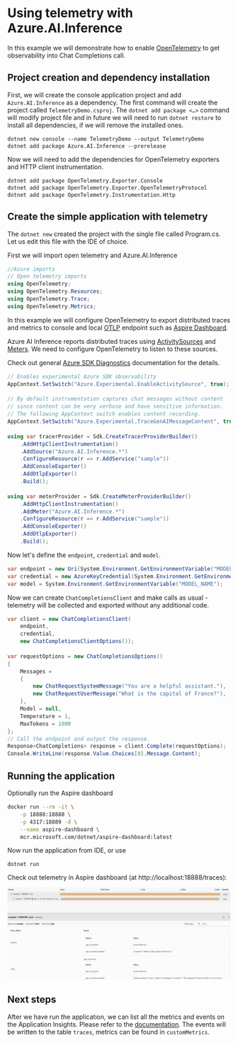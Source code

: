 # Using telemetry with Azure.AI.Inference

In this example we will demonstrate how to enable [OpenTelemetry](https://opentelemetry.io/) to get observability into Chat Completions call.

## Project creation and dependency installation

First, we will create the console application project and add `Azure.AI.Inference` as a dependency. The first command will create the project called `TelemetryDemo.csproj`. The `dotnet add package <…>` command will modify project file and in future we will need to run `dotnet restore` to install all dependencies, if we will remove the installed ones.

```dotnetcli
dotnet new console --name TelemetryDemo --output TelemetryDemo
dotnet add package Azure.AI.Inference --prerelease
```

Now we will need to add the dependencies for OpenTelemetry exporters and HTTP client instrumentation.

```dotnetcli
dotnet add package OpenTelemetry.Exporter.Console
dotnet add package OpenTelemetry.Exporter.OpenTelemetryProtocol
dotnet add package OpenTelemetry.Instrumentation.Http
```

## Create the simple application with telemetry

The `dotnet new` created the project with the single file called Program.cs. Let us edit this file with the IDE of choice.

First we will import open telemetry and Azure.AI.Inference
```C# Snippet:Azure_AI_Inference_EnableOpenTelemetry_import
//Azure imports
// Open telemetry imports
using OpenTelemetry;
using OpenTelemetry.Resources;
using OpenTelemetry.Trace;
using OpenTelemetry.Metrics;
```

In this example we will configure OpenTelemetry to export distributed traces and metrics to console and local [OTLP](https://opentelemetry.io/docs/specs/otel/protocol/) endpoint such as [Aspire Dashboard](https://learn.microsoft.com/dotnet/aspire/fundamentals/dashboard/standalone).

Azure AI Inference reports distributed traces using [ActivitySources](https://learn.microsoft.com/dotnet/api/system.diagnostics.activitysource) and [Meters](https://learn.microsoft.com/dotnet/api/system.diagnostics.metrics.meter). We need to configure OpenTelemetry to listen to these sources.

Check out general [Azure SDK Diagnostics](https://github.com/Azure/azure-sdk-for-net/blob/main/sdk/core/Azure.Core/samples/Diagnostics.md) documentation for the details.

```C# Snippet:Azure_AI_Inference_EnableOpenTelemetry
// Enables experimental Azure SDK observability
AppContext.SetSwitch("Azure.Experimental.EnableActivitySource", true);

// By default instrumentation captures chat messages without content
// since content can be very verbose and have sensitive information.
// The following AppContext switch enables content recording.
AppContext.SetSwitch("Azure.Experimental.TraceGenAIMessageContent", true);

using var tracerProvider = Sdk.CreateTracerProviderBuilder()
    .AddHttpClientInstrumentation()
    .AddSource("Azure.AI.Inference.*")
    .ConfigureResource(r => r.AddService("sample"))
    .AddConsoleExporter()
    .AddOtlpExporter()
    .Build();

using var meterProvider = Sdk.CreateMeterProviderBuilder()
    .AddHttpClientInstrumentation()
    .AddMeter("Azure.AI.Inference.*")
    .ConfigureResource(r => r.AddService("sample"))
    .AddConsoleExporter()
    .AddOtlpExporter()
    .Build();
```

Now let's define the `endpoint`, `credential` and `model`.

```C# Snippet:Azure_AI_Inference_EnableOpenTelemetry_variables
var endpoint = new Uri(System.Environment.GetEnvironmentVariable("MODEL_ENDPOINT"));
var credential = new AzureKeyCredential(System.Environment.GetEnvironmentVariable("GITHUB_TOKEN"));
var model = System.Environment.GetEnvironmentVariable("MODEL_NAME");
```

Now we can create `ChatCompletionsClient` and make calls as usual - telemetry will be collected and exported without
any additional code.

```C# Snippet:Azure_AI_Inference_EnableOpenTelemetry_inference
var client = new ChatCompletionsClient(
    endpoint,
    credential,
    new ChatCompletionsClientOptions());

var requestOptions = new ChatCompletionsOptions()
{
    Messages =
    {
        new ChatRequestSystemMessage("You are a helpful assistant."),
        new ChatRequestUserMessage("What is the capital of France?"),
    },
    Model = null,
    Temperature = 1,
    MaxTokens = 1000
};
// Call the endpoint and output the response.
Response<ChatCompletions> response = client.Complete(requestOptions);
Console.WriteLine(response.Value.Choices[0].Message.Content);
```

## Running the application

Optionally run the Aspire dashboard

```bash
docker run --rm -it \
    -p 18888:18888 \
    -p 4317:18889 -d \
    --name aspire-dashboard \
    mcr.microsoft.com/dotnet/aspire-dashboard:latest
```

Now run the application from IDE, or use
```dotnetcli
dotnet run
```

Check out telemetry in Aspire dashboard (at http://localhost:18888/traces):

![image](./images/Sample8_ChatCompletionsWithOpenTelemetry.png)

## Next steps

After we have run the application, we can list all the metrics and events on the Application Insights. Please refer to the [documentation](https://learn.microsoft.com/azure/azure-monitor/app/opentelemetry-enable?tabs=aspnetcore). The events will be written to the table `traces`, metrics can be found in `customMetrics`.
